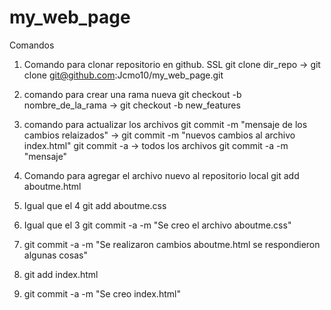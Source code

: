 # my_web_page

Comandos

1. Comando para clonar repositorio en github. SSL
    git clone dir_repo -> git clone git@github.com:Jcmo10/my_web_page.git

2. comando para crear una rama nueva
    git checkout -b nombre_de_la_rama -> git checkout -b new_features

3. comando para actualizar los archivos
    git commit -m "mensaje de los cambios relaizados"  -> git commit -m "nuevos cambios al archivo index.html"
    git commit -a -> todos los archivos
    git commit -a -m "mensaje"

4. Comando para agregar el archivo nuevo al repositorio local
    git add aboutme.html

5. Igual que el 4
    git add aboutme.css

6. Igual que el 3
    git commit -a -m "Se creo el archivo aboutme.css"

7. 
    git commit -a -m "Se realizaron cambios aboutme.html se respondieron algunas cosas"

8. 
    git add index.html

9. 
    git commit -a -m "Se creo index.html"